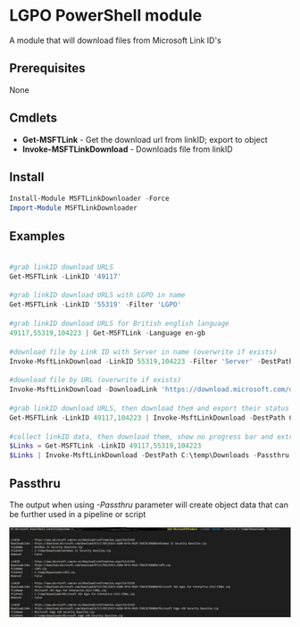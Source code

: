 # LGPO PowerShell module

A module that will download files from Microsoft Link ID's

## Prerequisites

None

## Cmdlets
- **Get-MSFTLink** - Get the download url from linkID; export to object
- **Invoke-MSFTLinkDownload** - Downloads file from linkID

## Install

```powershell
Install-Module MSFTLinkDownloader -Force
Import-Module MSFTLinkDownloader
```

## Examples

```powershell

#grab linkID download URLS
Get-MSFTLink -LinkID '49117'

#grab linkID download URLS with LGPO in name
Get-MSFTLink -LinkID '55319' -Filter 'LGPO'

#grab linkID download URLS for British english language
49117,55319,104223 | Get-MSFTLink -Language en-gb

#download file by Link ID with Server in name (overwrite if exists)
Invoke-MsftLinkDownload -LinkID 55319,104223 -Filter 'Server' -DestPath C:\temp\Downloads -Force

#download file by URL (overwrite if exists)
Invoke-MsftLinkDownload -DownloadLink 'https://download.microsoft.com/download/8/5/C/85C25433-A1B0-4FFA-9429-7E023E7DA8D8/LGPO.zip' -DestPath C:\temp\Downloads -Force

#grab linkID download URLS, then download them and export their status
Get-MSFTLink -LinkID 49117,104223 | Invoke-MsftLinkDownload -DestPath C:\temp\Downloads -Passthru

#collect linkID data, then download them, show no progress bar and extract them if they are archive files as well a delete the archive when done.
$Links = Get-MSFTLink -LinkID 49117,55319,104223
$Links | Invoke-MsftLinkDownload -DestPath C:\temp\Downloads -Passthru -NoProgress -Extract -Cleanup

```

## Passthru

The output when using _-Passthru_ parameter will create object data that can be further used in a pipeline or script

![Output](/.images/PassthruData.jpg)
